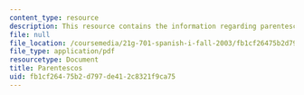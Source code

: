 ```yaml
---
content_type: resource
description: This resource contains the information regarding parentescos.
file: null
file_location: /coursemedia/21g-701-spanish-i-fall-2003/fb1cf26475b2d797de412c8321f9ca75_MIT21G_701F03_3activida.pdf
file_type: application/pdf
resourcetype: Document
title: Parentescos
uid: fb1cf264-75b2-d797-de41-2c8321f9ca75
---
```

